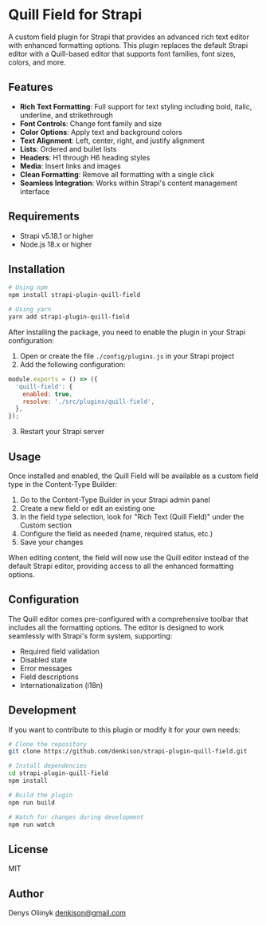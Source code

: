 # Quill Field for Strapi

A custom field plugin for Strapi that provides an advanced rich text editor with enhanced formatting options. This plugin replaces the default Strapi editor with a Quill-based editor that supports font families, font sizes, colors, and more.

## Features

- **Rich Text Formatting**: Full support for text styling including bold, italic, underline, and strikethrough
- **Font Controls**: Change font family and size
- **Color Options**: Apply text and background colors
- **Text Alignment**: Left, center, right, and justify alignment
- **Lists**: Ordered and bullet lists
- **Headers**: H1 through H6 heading styles
- **Media**: Insert links and images
- **Clean Formatting**: Remove all formatting with a single click
- **Seamless Integration**: Works within Strapi's content management interface

## Requirements

- Strapi v5.18.1 or higher
- Node.js 18.x or higher

## Installation

```bash
# Using npm
npm install strapi-plugin-quill-field

# Using yarn
yarn add strapi-plugin-quill-field
```

After installing the package, you need to enable the plugin in your Strapi configuration:

1. Open or create the file `./config/plugins.js` in your Strapi project
2. Add the following configuration:

```js
module.exports = () => ({
  'quill-field': {
    enabled: true,
    resolve: './src/plugins/quill-field',
  },
});
```

3. Restart your Strapi server

## Usage

Once installed and enabled, the Quill Field will be available as a custom field type in the Content-Type Builder:

1. Go to the Content-Type Builder in your Strapi admin panel
2. Create a new field or edit an existing one
3. In the field type selection, look for "Rich Text (Quill Field)" under the Custom section
4. Configure the field as needed (name, required status, etc.)
5. Save your changes

When editing content, the field will now use the Quill editor instead of the default Strapi editor, providing access to all the enhanced formatting options.

## Configuration

The Quill editor comes pre-configured with a comprehensive toolbar that includes all the formatting options. The editor is designed to work seamlessly with Strapi's form system, supporting:

- Required field validation
- Disabled state
- Error messages
- Field descriptions
- Internationalization (i18n)

## Development

If you want to contribute to this plugin or modify it for your own needs:

```bash
# Clone the repository
git clone https://github.com/denkison/strapi-plugin-quill-field.git

# Install dependencies
cd strapi-plugin-quill-field
npm install

# Build the plugin
npm run build

# Watch for changes during development
npm run watch
```

## License

MIT

## Author

Denys Oliinyk <denkison@gmail.com>
